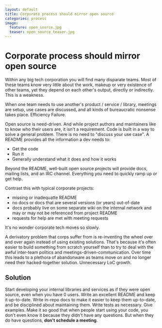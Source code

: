 ```yaml
---
layout: default
title: Corporate process should mirror open source
categories: process
image:
  feature: open_source.jpg
  teaser: open_source_teaser.jpg
---
```


# Corporate process should mirror open source

Within any big tech corporation you will find many disparate teams. Most of
these teams know very little about the work, makeup or very existence of other
teams, yet they depend on each other's output, directly or indirectly. This is a
weakness.

When one team needs to use another's product / service / library, meetings are
setup, use cases are discussed, and all kinds of bureaucratic nonsense takes
place. Efficiency Failure.

Open source is need-driven. And while project authors and maintainers like to
know who their users are, it isn't a requirement. Code is built in a way to
solve a general problem. There is no need to "discuss your use case". A README
provides all the information a dev needs to:

- Get the code
- Run it
- Generally understand what it does and how it works

Beyond the README, well-built open source projects will provide docs, mailing lists,
and an IRC channel. Everything you need to quickly ramp up or get help.

Contrast this with typical corporate projects:

 - missing or inadequatte README
 - no docs or docs that are several versions (or years) out-of-date
 - docs probably live on some separate wiki on the internal network and may or
   may not be referenced from project README
 - requests for help are met with meeting requests

It's no wonder corporate tech moves so slowly.

A derivatory problem that corps suffer from is re-inventing the wheel over and
over again instead of using existing solutions. That's because it's often easier
to build something from scratch yourself than to try to deal with the awful
inter-team politics and meetings-driven-communication. Over time this leads to a
plethora of abandonware as teams move on and no longer need their
hacked-together solution. Unnecessary LoC growth.

## Solution

Start developing your internal libraries and services as if they were open
source, even when you have 0 users. Write an excellent README and keep it
up-to-date. Write in-repo docs to make it easier to keep them up-to-date, and be
disciplined about maintaining them. Write tests as necessary. Give examples.
Make it so good that when people start using your code, you don't even know it
because they didn't have any questions. But when they do have questions, **don't
schedule a meeting**.

